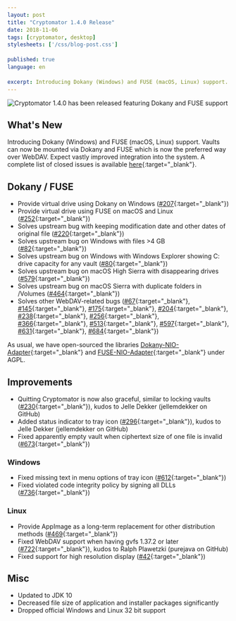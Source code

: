 ```yaml
---
layout: post
title: "Cryptomator 1.4.0 Release"
date: 2018-11-06
tags: [cryptomator, desktop]
stylesheets: ['/css/blog-post.css']

published: true
language: en

excerpt: Introducing Dokany (Windows) and FUSE (macOS, Linux) support. Vaults can now be mounted via Dokany and FUSE which is now the preferred way over WebDAV. Expect vastly improved integration into the system.
---
```

<img class="img-responsive center-block" src="/img/blog/cryptomator-1-4-0.png" srcset="/img/blog/cryptomator-1-4-0.png 1x, /img/blog/cryptomator-1-4-0@2x.png 2x" alt="Cryptomator 1.4.0 has been released featuring Dokany and FUSE support" />

## What's New
Introducing Dokany (Windows) and FUSE (macOS, Linux) support. Vaults can now be mounted via Dokany and FUSE which is now the preferred way over WebDAV. Expect vastly improved integration into the system. A complete list of closed issues is available [here](https://github.com/cryptomator/cryptomator/milestone/27?closed=1){:target="_blank"}.

## Dokany / FUSE
- Provide virtual drive using Dokany on Windows ([#207](https://github.com/cryptomator/cryptomator/issues/207){:target="_blank"})
- Provide virtual drive using FUSE on macOS and Linux ([#252](https://github.com/cryptomator/cryptomator/issues/252){:target="_blank"})
- Solves upstream bug with keeping modification date and other dates of original file ([#220](https://github.com/cryptomator/cryptomator/issues/220){:target="_blank"})
- Solves upstream bug on Windows with files >4 GB ([#82](https://github.com/cryptomator/cryptomator/issues/82){:target="_blank"})
- Solves upstream bug on Windows with Windows Explorer showing C: drive capacity for any vault ([#80](https://github.com/cryptomator/cryptomator/issues/80){:target="_blank"})
- Solves upstream bug on macOS High Sierra with disappearing drives ([#579](https://github.com/cryptomator/cryptomator/issues/579){:target="_blank"})
- Solves upstream bug on macOS Sierra with duplicate folders in /Volumes ([#464](https://github.com/cryptomator/cryptomator/issues/464){:target="_blank"})
- Solves other WebDAV-related bugs ([#67](https://github.com/cryptomator/cryptomator/issues/67){:target="_blank"}, [#145](https://github.com/cryptomator/cryptomator/issues/145){:target="_blank"}, [#175](https://github.com/cryptomator/cryptomator/issues/175){:target="_blank"}, [#204](https://github.com/cryptomator/cryptomator/issues/204){:target="_blank"}, [#238](https://github.com/cryptomator/cryptomator/issues/238){:target="_blank"}, [#256](https://github.com/cryptomator/cryptomator/issues/256){:target="_blank"}, [#366](https://github.com/cryptomator/cryptomator/issues/366){:target="_blank"}, [#513](https://github.com/cryptomator/cryptomator/issues/513){:target="_blank"}, [#597](https://github.com/cryptomator/cryptomator/issues/597){:target="_blank"}, [#631](https://github.com/cryptomator/cryptomator/issues/631){:target="_blank"}, [#684](https://github.com/cryptomator/cryptomator/issues/684){:target="_blank"})

As usual, we have open-sourced the libraries [Dokany-NIO-Adapter](https://github.com/cryptomator/dokany-nio-adapter){:target="_blank"} and [FUSE-NIO-Adapter](https://github.com/cryptomator/fuse-nio-adapter){:target="_blank"} under AGPL.

## Improvements
- Quitting Cryptomator is now also graceful, similar to locking vaults ([#230](https://github.com/cryptomator/cryptomator/issues/230){:target="_blank"}), kudos to Jelle Dekker (jellemdekker on GitHub)
- Added status indicator to tray icon ([#296](https://github.com/cryptomator/cryptomator/issues/296){:target="_blank"}), kudos to Jelle Dekker (jellemdekker on GitHub)
- Fixed apparently empty vault when ciphertext size of one file is invalid ([#673](https://github.com/cryptomator/cryptomator/issues/673){:target="_blank"})

### Windows
- Fixed missing text in menu options of tray icon ([#612](https://github.com/cryptomator/cryptomator/issues/612){:target="_blank"})
- Fixed violated code integrity policy by signing all DLLs ([#736](https://github.com/cryptomator/cryptomator/issues/736){:target="_blank"})

### Linux
- Provide AppImage as a long-term replacement for other distribution methods ([#469](https://github.com/cryptomator/cryptomator/issues/469){:target="_blank"})
- Fixed WebDAV support when having gvfs 1.37.2 or later ([#722](https://github.com/cryptomator/cryptomator/issues/722){:target="_blank"}), kudos to Ralph Plawetzki (purejava on GitHub)
- Fixed support for high resolution display ([#42](https://github.com/cryptomator/cryptomator/issues/42){:target="_blank"})

## Misc
- Updated to JDK 10
- Decreased file size of application and installer packages significantly
- Dropped official Windows and Linux 32 bit support
